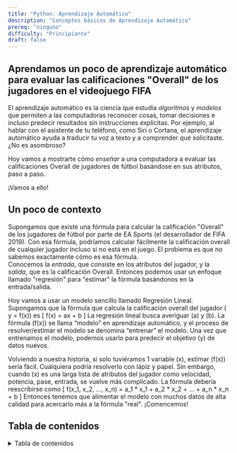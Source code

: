 ```yaml
---
title: "Python: Aprendizaje Automático"
description: "Conceptos básicos de Aprendizaje Automático"
prereq: "ninguno"
difficulty: "Principiante"
draft: false
---
```


## Aprendamos un poco de aprendizaje automático para evaluar las calificaciones "Overall" de los jugadores en el videojuego FIFA

El aprendizaje automático es la ciencia que estudia *algoritmos* y *modelos* que permiten a las computadoras reconocer cosas, tomar decisiones e incluso predecir resultados sin instrucciones explícitas. Por ejemplo, al hablar con el asistente de tu teléfono, como Siri o Cortana, el aprendizaje automático ayuda a traducir tu voz a texto y a comprender qué solicitaste. ¿No es asombroso?

Hoy vamos a mostrarte cómo *enseñar* a una computadora a evaluar las calificaciones Overall de jugadores de fútbol basándose en sus atributos, paso a paso.

¡Vamos a ello!

## Un poco de contexto

Supongamos que existe una fórmula para calcular la calificación "Overall" de los jugadores de fútbol por parte de EA Sports (el desarrollador de FIFA 2019). Con esa fórmula, podríamos calcular fácilmente la calificación overall de cualquier jugador incluso si no está en el juego. El problema es que no sabemos exactamente cómo es esa fórmula. <br>
Conocemos la *entrada*, que consiste en los atributos del jugador, y la *salida*, que es la calificación Overall. Entonces podemos usar un enfoque llamado "regresión" para "estimar" la fórmula basándonos en la entrada/salida.

Hoy vamos a usar un modelo sencillo llamado Regresión Lineal.
Supongamos que la fórmula que calcula la calificación overall del jugador \( y = f(x)\) es
\[ 
    f(x) = ax + b
\]
La regresión lineal busca averiguar \(a\) y \(b\). La fórmula (f(x)) se llama “modelo” en aprendizaje automático, y el proceso de resolver/estimar el modelo se denomina “entrenar” el modelo. Una vez que entrenamos el modelo, podemos usarlo para predecir el objetivo \(y\) de datos nuevos.

Volviendo a nuestra historia, si solo tuviéramos 1 variable \(x\), estimar \(f(x)\) sería fácil. Cualquiera podría resolverlo con lápiz y papel. Sin embargo, cuando \(x\) es una larga lista de atributos del jugador como velocidad, potencia, pase, entrada, se vuelve más complicado. La fórmula debería reescribirse como
\[ 
    f(x_1, x_2, ..., x_n) = a_1 * x_1 + a_2 * x_2 + ... + a_n * x_n + b
\]
Entonces tenemos que alimentar el modelo con muchos datos de alta calidad para acercarlo más a la fórmula "real". ¡Comencemos!

## Tabla de contenidos

<details close>
<summary>Tabla de contenidos</summary>
{{% children /%}}
</details>